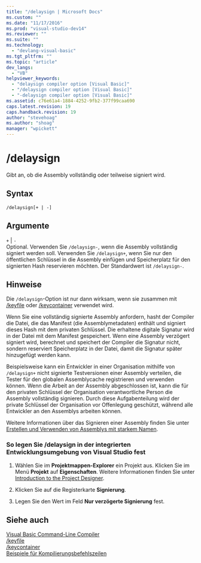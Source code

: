```yaml
---
title: "/delaysign | Microsoft Docs"
ms.custom: ""
ms.date: "11/17/2016"
ms.prod: "visual-studio-dev14"
ms.reviewer: ""
ms.suite: ""
ms.technology: 
  - "devlang-visual-basic"
ms.tgt_pltfrm: ""
ms.topic: "article"
dev_langs: 
  - "VB"
helpviewer_keywords: 
  - "delaysign compiler option [Visual Basic]"
  - "/delaysign compiler option [Visual Basic]"
  - "-delaysign compiler option [Visual Basic]"
ms.assetid: c76e61a4-1884-4252-9fb2-377f99caa690
caps.latest.revision: 19
caps.handback.revision: 19
author: "stevehoag"
ms.author: "shoag"
manager: "wpickett"
---
```

# /delaysign
Gibt an, ob die Assembly vollständig oder teilweise signiert wird.  
  
## Syntax  
  
```  
/delaysign[+ | -]  
```  
  
## Argumente  
 `+` &#124; `-`  
 Optional.  Verwenden Sie `/delaysign-`, wenn die Assembly vollständig signiert werden soll.  Verwenden Sie `/delaysign+`, wenn Sie nur den öffentlichen Schlüssel in die Assembly einfügen und Speicherplatz für den signierten Hash reservieren möchten.  Der Standardwert ist `/delaysign-`.  
  
## Hinweise  
 Die `/delaysign`\-Option ist nur dann wirksam, wenn sie zusammen mit [\/keyfile](../../../visual-basic/reference/command-line-compiler/keyfile.md) oder [\/keycontainer](../../../visual-basic/reference/command-line-compiler/keycontainer.md) verwendet wird.  
  
 Wenn Sie eine vollständig signierte Assembly anfordern, hasht der Compiler die Datei, die das Manifest \(die Assemblymetadaten\) enthält und signiert dieses Hash mit dem privaten Schlüssel.  Die erhaltene digitale Signatur wird in der Datei mit dem Manifest gespeichert.  Wenn eine Assembly verzögert signiert wird, berechnet und speichert der Compiler die Signatur nicht, sondern reserviert Speicherplatz in der Datei, damit die Signatur später hinzugefügt werden kann.  
  
 Beispielsweise kann ein Entwickler in einer Organisation mithilfe von `/delaysign+` nicht signierte Testversionen einer Assembly verteilen, die Tester für den globalen Assemblycache registrieren und verwenden können.  Wenn die Arbeit an der Assembly abgeschlossen ist, kann die für den privaten Schlüssel der Organisation verantwortliche Person die Assembly vollständig signieren.  Durch diese Aufgabenteilung wird der private Schlüssel der Organisation vor Offenlegung geschützt, während alle Entwickler an den Assemblys arbeiten können.  
  
 Weitere Informationen über das Signieren einer Assembly finden Sie unter [Erstellen und Verwenden von Assemblys mit starkem Namen](../Topic/Creating%20and%20Using%20Strong-Named%20Assemblies.md).  
  
### So legen Sie \/delaysign in der integrierten Entwicklungsumgebung von Visual Studio fest  
  
1.  Wählen Sie im **Projektmappen\-Explorer** ein Projekt aus.  Klicken Sie im Menü **Projekt** auf **Eigenschaften**.  Weitere Informationen finden Sie unter [Introduction to the Project Designer](http://msdn.microsoft.com/de-de/898dd854-c98d-430c-ba1b-a913ce3c73d7).  
  
2.  Klicken Sie auf die Registerkarte **Signierung**.  
  
3.  Legen Sie den Wert im Feld **Nur verzögerte Signierung** fest.  
  
## Siehe auch  
 [Visual Basic Command\-Line Compiler](../../../visual-basic/reference/command-line-compiler/index.md)   
 [\/keyfile](../../../visual-basic/reference/command-line-compiler/keyfile.md)   
 [\/keycontainer](../../../visual-basic/reference/command-line-compiler/keycontainer.md)   
 [Beispiele für Kompilierungsbefehlszeilen](../../../visual-basic/reference/command-line-compiler/sample-compilation-command-lines.md)